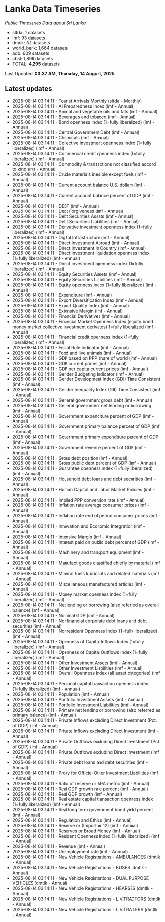 # Lanka Data Timeseries
*Public Timeseries Data about Sri Lanka*

* sltda: 1 datasets
* imf: 93 datasets
* dmtlk: 32 datasets
* world_bank: 1,664 datasets
* adb: 609 datasets
* cbsl: 1,896 datasets
* TOTAL: **4,295** datasets

Last Updated: **03:37 AM, Thursday, 14 August, 2025**

## Latest updates

* 2025-08-14 03:14:11 - Tourist Arrivals Monthly (sltda - Monthly)
* 2025-08-14 03:14:11 - AI Preparedness Index (imf - Annual)
* 2025-08-14 03:14:11 - Animal and vegetable oils and fats (imf - Annual)
* 2025-08-14 03:14:11 - Beverages and tobacco (imf - Annual)
* 2025-08-14 03:14:11 - Bond openness index (1=fully liberalized) (imf - Annual)
* 2025-08-14 03:14:11 - Central Government Debt (imf - Annual)
* 2025-08-14 03:14:11 - Chemicals (imf - Annual)
* 2025-08-14 03:14:11 - Collective investment openness index (1=fully liberalized) (imf - Annual)
* 2025-08-14 03:14:11 - Commercial credit openness index (1=fully liberalized) (imf - Annual)
* 2025-08-14 03:14:11 - Commodity & transactions not classified accord to kind (imf - Annual)
* 2025-08-14 03:14:11 - Crude materials inedible except fuels (imf - Annual)
* 2025-08-14 03:14:11 - Current account balance U.S. dollars (imf - Annual)
* 2025-08-14 03:14:11 - Current account balance percent of GDP (imf - Annual)
* 2025-08-14 03:14:11 - DEBT (imf - Annual)
* 2025-08-14 03:14:11 - Debt Forgiveness (imf - Annual)
* 2025-08-14 03:14:11 - Debt Securities Assets (imf - Annual)
* 2025-08-14 03:14:11 - Debt Securities Liabilities (imf - Annual)
* 2025-08-14 03:14:11 - Derivative investment openness index (1=fully liberalized) (imf - Annual)
* 2025-08-14 03:14:11 - Digital Infrastructure (imf - Annual)
* 2025-08-14 03:14:11 - Direct Investment Abroad (imf - Annual)
* 2025-08-14 03:14:11 - Direct Investment In Country (imf - Annual)
* 2025-08-14 03:14:11 - Direct investment liquidation openness index (1=fully liberalized) (imf - Annual)
* 2025-08-14 03:14:11 - Direct investment openness index (1=fully liberalized) (imf - Annual)
* 2025-08-14 03:14:11 - Equity Securities Assets (imf - Annual)
* 2025-08-14 03:14:11 - Equity Securities Liabilities (imf - Annual)
* 2025-08-14 03:14:11 - Equity openness index (1=fully liberalized) (imf - Annual)
* 2025-08-14 03:14:11 - Expenditure (imf - Annual)
* 2025-08-14 03:14:11 - Export Diversification Index (imf - Annual)
* 2025-08-14 03:14:11 - Export Quality Index (imf - Annual)
* 2025-08-14 03:14:11 - Extensive Margin (imf - Annual)
* 2025-08-14 03:14:11 - Financial Derivatives (imf - Annual)
* 2025-08-14 03:14:11 - Financial Market Openness Index (equity bond money market collective investment derivates) 1=fully liberalized (imf - Annual)
* 2025-08-14 03:14:11 - Financial credit openness index (1=fully liberalized) (imf - Annual)
* 2025-08-14 03:14:11 - Fiscal Rule Indicator (imf - Annual)
* 2025-08-14 03:14:11 - Food and live animals (imf - Annual)
* 2025-08-14 03:14:11 - GDP based on PPP share of world (imf - Annual)
* 2025-08-14 03:14:11 - GDP current prices (imf - Annual)
* 2025-08-14 03:14:11 - GDP per capita current prices (imf - Annual)
* 2025-08-14 03:14:11 - Gender Budgeting Indicator (imf - Annual)
* 2025-08-14 03:14:11 - Gender Development Index (GDI) Time Consistent (imf - Annual)
* 2025-08-14 03:14:11 - Gender Inequality Index (GII) Time Consistent (imf - Annual)
* 2025-08-14 03:14:11 - General government gross debt (imf - Annual)
* 2025-08-14 03:14:11 - General government net lending or borrowing (imf - Annual)
* 2025-08-14 03:14:11 - Government expenditure percent of GDP (imf - Annual)
* 2025-08-14 03:14:11 - Government primary balance percent of GDP (imf - Annual)
* 2025-08-14 03:14:11 - Government primary expenditure percent of GDP (imf - Annual)
* 2025-08-14 03:14:11 - Government revenue percent of GDP (imf - Annual)
* 2025-08-14 03:14:11 - Gross debt position (imf - Annual)
* 2025-08-14 03:14:11 - Gross public debt percent of GDP (imf - Annual)
* 2025-08-14 03:14:11 - Guarantee openness index (1=fully liberalized) (imf - Annual)
* 2025-08-14 03:14:11 - Household debt loans and debt securities (imf - Annual)
* 2025-08-14 03:14:11 - Human Capital and Labor Market Policies (imf - Annual)
* 2025-08-14 03:14:11 - Implied PPP conversion rate (imf - Annual)
* 2025-08-14 03:14:11 - Inflation rate average consumer prices (imf - Annual)
* 2025-08-14 03:14:11 - Inflation rate end of period consumer prices (imf - Annual)
* 2025-08-14 03:14:11 - Innovation and Economic Integration (imf - Annual)
* 2025-08-14 03:14:11 - Intensive Margin (imf - Annual)
* 2025-08-14 03:14:11 - Interest paid on public debt percent of GDP (imf - Annual)
* 2025-08-14 03:14:11 - Machinery and transport equipment (imf - Annual)
* 2025-08-14 03:14:11 - Manufact goods classified chiefly by material (imf - Annual)
* 2025-08-14 03:14:11 - Mineral fuels lubricants and related materials (imf - Annual)
* 2025-08-14 03:14:11 - Miscellaneous manufactured articles (imf - Annual)
* 2025-08-14 03:14:11 - Money market openness index (1=fully liberalized) (imf - Annual)
* 2025-08-14 03:14:11 - Net lending or borrowing (also referred as overall balance) (imf - Annual)
* 2025-08-14 03:14:11 - Nominal GDP (imf - Annual)
* 2025-08-14 03:14:11 - Nonfinancial corporate debt loans and debt securities (imf - Annual)
* 2025-08-14 03:14:11 - Nonresident Openness Index (1=fully liberalized) (imf - Annual)
* 2025-08-14 03:14:11 - Openness of Capital Inflows Index (1=fully liberalized) (imf - Annual)
* 2025-08-14 03:14:11 - Openness of Capital Outflows Index (1=fully liberalized) (imf - Annual)
* 2025-08-14 03:14:11 - Other Investment Assets (imf - Annual)
* 2025-08-14 03:14:11 - Other Investment Liabilities (imf - Annual)
* 2025-08-14 03:14:11 - Overall Openness Index (all asset categories) (imf - Annual)
* 2025-08-14 03:14:11 - Personal capital transaction openness index (1=fully liberalized) (imf - Annual)
* 2025-08-14 03:14:11 - Population (imf - Annual)
* 2025-08-14 03:14:11 - Portfolio Investment Assets (imf - Annual)
* 2025-08-14 03:14:11 - Portfolio Investment Liabilities (imf - Annual)
* 2025-08-14 03:14:11 - Primary net lending or borrowing (also referred as primary balance) (imf - Annual)
* 2025-08-14 03:14:11 - Private Inflows excluding Direct Investment (Pct. of GDP) (imf - Annual)
* 2025-08-14 03:14:11 - Private Inflows excluding Direct Investment (imf - Annual)
* 2025-08-14 03:14:11 - Private Outflows excluding Direct Investment (Pct. of GDP) (imf - Annual)
* 2025-08-14 03:14:11 - Private Outflows excluding Direct Investment (imf - Annual)
* 2025-08-14 03:14:11 - Private debt loans and debt securities (imf - Annual)
* 2025-08-14 03:14:11 - Proxy for Official Other Investment Liabilities (imf - Annual)
* 2025-08-14 03:14:11 - Ratio of reserve or ARA metric (imf - Annual)
* 2025-08-14 03:14:11 - Real GDP growth rate percent (imf - Annual)
* 2025-08-14 03:14:11 - Real GDP growth (imf - Annual)
* 2025-08-14 03:14:11 - Real estate capital transaction openness index (1=fully liberalized) (imf - Annual)
* 2025-08-14 03:14:11 - Real long term government bond yield percent (imf - Annual)
* 2025-08-14 03:14:11 - Regulation and Ethics (imf - Annual)
* 2025-08-14 03:14:11 - Reserve or (Import or 12) (imf - Annual)
* 2025-08-14 03:14:11 - Reserves or Broad Money (imf - Annual)
* 2025-08-14 03:14:11 - Resident Openness Index (1=fully liberalized) (imf - Annual)
* 2025-08-14 03:14:11 - Revenue (imf - Annual)
* 2025-08-14 03:14:11 - Unemployment rate (imf - Annual)
* 2025-08-14 03:14:11 - New Vehicle Registrations - AMBULANCES (dmtlk - Annual)
* 2025-08-14 03:14:11 - New Vehicle Registrations - BUSES (dmtlk - Annual)
* 2025-08-14 03:14:11 - New Vehicle Registrations - DUAL PURPOSE VEHICLES (dmtlk - Annual)
* 2025-08-14 03:14:11 - New Vehicle Registrations - HEARSES (dmtlk - Annual)
* 2025-08-14 03:14:11 - New Vehicle Registrations - L.V.TRACTORS (dmtlk - Annual)
* 2025-08-14 03:14:11 - New Vehicle Registrations - L.V.TRAILERS (dmtlk - Annual)